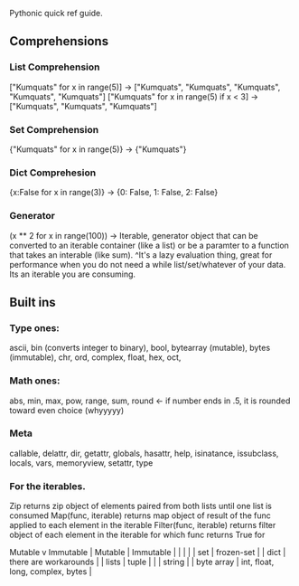 Pythonic quick ref guide.

## Comprehensions
### List Comprehension
["Kumquats" for x in range(5)] -> ["Kumquats", "Kumquats", "Kumquats", "Kumquats", "Kumquats"]
["Kumquats" for x in range(5) if x < 3] -> ["Kumquats", "Kumquats", "Kumquats"]
### Set Comprehension
{"Kumquats" for x in range(5)} -> {"Kumquats"}
### Dict Comprehesion
{x:False for x in range(3)} -> {0: False, 1: False, 2: False}
### Generator
(x ** 2 for x in range(100)) -> Iterable, generator object that can be converted to an iterable container (like a list) or be a paramter to a function that takes an interable (like sum).
^It's a lazy evaluation thing, great for performance when you do not need a while list/set/whatever of your data. Its an iterable you are consuming.

## Built ins
### Type ones:
ascii, bin (converts integer to binary), bool, bytearray (mutable), bytes (immutable), chr, ord, complex, float, hex, oct, 
### Math ones:
abs, min, max, pow, range, sum, round <- if number ends in .5, it is rounded toward even choice (whyyyyy)
### Meta 
callable, delattr, dir, getattr, globals, hasattr, help, isinatance, issubclass, locals, vars, memoryview, setattr, type
### For the iterables.
Zip returns zip object of elements paired from both lists until one list is consumed
Map(func, iterable) returns map object of result of the func applied to each element in the iterable
Filter(func, iterable) returns filter object of each element in the iterable for which func returns True for

Mutable v Immutable
| Mutable       | Immutable     |
| | |
| set      | frozen-set |
| dict      | there are workarounds |
| lists |   tuple  |
|  |   string  |
| byte array | int, float, long, complex, bytes |